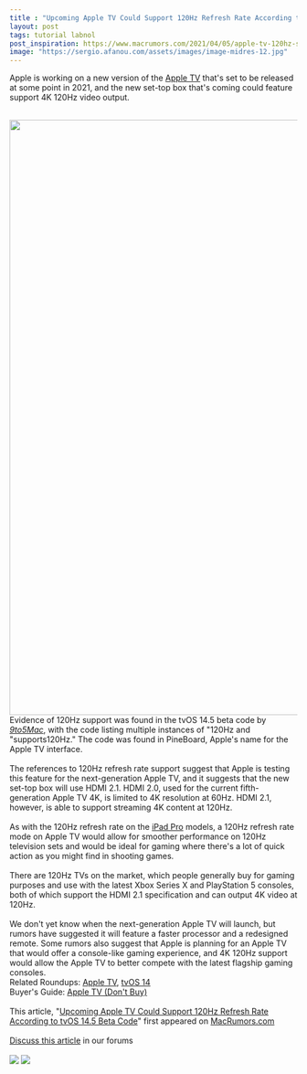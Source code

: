 ```yaml
---
title : "Upcoming Apple TV Could Support 120Hz Refresh Rate According to tvOS 14.5 Beta Code"
layout: post
tags: tutorial labnol
post_inspiration: https://www.macrumors.com/2021/04/05/apple-tv-120hz-support-tvos-14-5-code/
image: "https://sergio.afanou.com/assets/images/image-midres-12.jpg"
---
```


Apple is working on a new version of the <a href="https://www.macrumors.com/roundup/apple-tv/">Apple TV</a> that's set to be released at some point in 2021, and the new set-top box that's coming could feature support 4K 120Hz video output.
<br/>

<br/>
<img src="https://images.macrumors.com/article-new/2021/04/Apple-TV-120hz-Feature.jpg" alt="" width="1852" height="1042" class="alignnone size-full wp-image-792536" />
<br/>
Evidence of 120Hz support was found in the tvOS 14.5 beta code by <em><a href="https://9to5mac.com/2021/04/05/tvos-14-5-beta-code-suggests-120hz-support-coming-to-a-new-apple-tv-model/">9to5Mac</a></em>, with the code listing multiple instances of "120Hz and "supports120Hz." The code was found in PineBoard, Apple's name for the &zwnj;Apple TV&zwnj; interface.
<br/>

<br/>
The references to 120Hz refresh rate support suggest that Apple is testing this feature for the next-generation &zwnj;Apple TV&zwnj;, and it suggests that the new set-top box will use HDMI 2.1. HDMI 2.0, used for the current fifth-generation &zwnj;Apple TV&zwnj; 4K, is limited to 4K resolution at 60Hz. HDMI 2.1, however, is able to support streaming 4K content at 120Hz.
<br/>

<br/>
As with the 120Hz refresh rate on the <a href="https://www.macrumors.com/roundup/ipad-pro/">iPad Pro</a> models, a 120Hz refresh rate mode on &zwnj;Apple TV&zwnj; would allow for smoother performance on 120Hz television sets and would be ideal for gaming where there's a lot of quick action as you might find in shooting games.
<br/>

<br/>
There are 120Hz TVs on the market, which people generally buy for gaming purposes and use with the latest Xbox Series X and PlayStation 5 consoles, both of which support the HDMI 2.1 specification and can output 4K video at 120Hz.
<br/>

<br/>
We don't yet know when the next-generation &zwnj;Apple TV&zwnj; will launch, but rumors have suggested it will feature a faster processor and a redesigned remote. Some rumors also suggest that Apple is planning for an &zwnj;Apple TV&zwnj; that would offer a console-like gaming experience, and 4K 120Hz support would allow the &zwnj;Apple TV&zwnj; to better compete with the latest flagship gaming consoles.<div class="linkback">Related Roundups: <a href="https://www.macrumors.com/roundup/apple-tv/">Apple TV</a>, <a href="https://www.macrumors.com/roundup/tvos-14/">tvOS 14</a></div><div class="linkback">Buyer's Guide: <a href="https://buyersguide.macrumors.com/#Apple_TV">Apple TV (Don't Buy)</a></div><br/>This article, &quot;<a href="https://www.macrumors.com/2021/04/05/apple-tv-120hz-support-tvos-14-5-code/">Upcoming Apple TV Could Support 120Hz Refresh Rate According to tvOS 14.5 Beta Code</a>&quot; first appeared on <a href="https://www.macrumors.com">MacRumors.com</a><br/><br/><a href="https://forums.macrumors.com/threads/upcoming-apple-tv-could-support-120hz-refresh-rate-according-to-tvos-14-5-beta-code.2290730/">Discuss this article</a> in our forums<br/><br/><div class="feedflare">
<a href="http://feeds.macrumors.com/~ff/MacRumors-All?a=QeSDzyK3880:CGxedLuJSqo:6W8y8wAjSf4"><img src="http://feeds.feedburner.com/~ff/MacRumors-All?d=6W8y8wAjSf4" border="0"></img></a> <a href="http://feeds.macrumors.com/~ff/MacRumors-All?a=QeSDzyK3880:CGxedLuJSqo:qj6IDK7rITs"><img src="http://feeds.feedburner.com/~ff/MacRumors-All?d=qj6IDK7rITs" border="0"></img></a>
</div><img src="http://feeds.feedburner.com/~r/MacRumors-All/~4/QeSDzyK3880" height="1" width="1" alt=""/>
